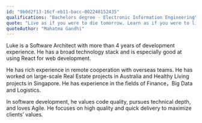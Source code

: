 ```yaml
---
id: "9b0d2f13-16cf-eb11-bacc-002248152435"
qualifications: "Bachelors degree - Electronic Information Engineering"
quote: "Live as if you were to die tomorrow. Learn as if you were to live forever."
quoteAuthor: "Mahatma Gandhi"
---
```


Luke is a Software Architect with more than 4 years of development experience. He has a broad technology stack and is especially good at using React for web development.

He has rich experience in remote cooperation with overseas teams. He has worked on large-scale Real Estate projects in Australia and Healthy Living projects in Singapore. He has experience in the fields of Finance，Big Data and Logistics.

In software development, he values code quality, pursues technical depth, and loves Agile. He focuses on high quality and quick delivery to maximize clients’ values.

